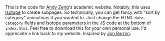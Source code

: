 This is the code for [Andy Zeng](https://andyzeng.github.io/)'s academic website. Notably, this uses [Isotope](https://isotope.metafizzy.co/) to create subpages. So technically, you can get fancy with "sort by category" animations if you wanted to. Just change the HTML `data-category` fields and Isotope parameters in the JS code at the bottom of `index.html`. Feel free to download this for your own personal use. I'd appreciate a link back to my website. Inspired by [Jon Barron](https://jonbarron.info/).
